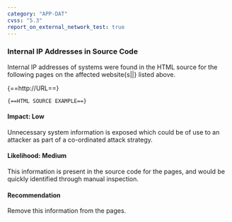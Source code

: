 ```yaml
---
category: "APP-DAT"
cvss: "5.3"
report_on_external_network_test: true
---
```

### Internal IP Addresses in Source Code
Internal IP addresses of systems were found in the HTML source for the following pages on the affected website{s||} listed above.

{==http://URL==}
```
{==HTML SOURCE EXAMPLE==}
```
#### Impact: Low
Unnecessary system information is exposed which could be of use to an attacker as part of a co-ordinated attack strategy.
#### Likelihood: Medium
This information is present in the source code for the pages, and would be quickly identified through manual inspection.
#### Recommendation
Remove this information from the pages.